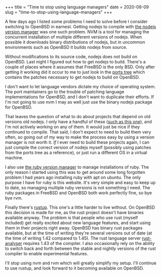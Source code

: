 +++
title = "Time to stop using language managers"
date = 2020-08-09
slug = "time-to-stop-using-language-managers"
+++

A few days ago I listed some problems I need to solve before I consider switching to OpenBSD in earnest.
Getting nodejs to compile with [the nodejs version manager](https://github.com/nvm-sh/nvm) was one such problem.
NVM is a tool for managing the concurrent installation of multiple different versions of nodejs.
When possible it downloads binary distributions of nodejs, but in uncommon environments such as OpenBSD
it builds nodejs from source.

Without modifications to its source code, nodejs does not build on OpenBSD.
Last night I figured out how to get nodejs to build.
There's a couple of places where it assumes that FreeBSD is the only BSD.
Only after getting it working did it occur to
me to just look in the [ports tree](https://github.com/openbsd/ports/tree/master/lang/node)
which contains the patches necessary to get nodejs to build on OpenBSD.

I don't want to let language vendors dictate my choice of operating system.
The port maintainers go to the trouble of patching language implementations for OpenBSD,
and I don't want to duplicate their efforts. If I'm not going to use nvm I may as well just use
the binary nodejs package for OpenBSD.

That leaves the question of what to do about projects
that depend on old versions old nodejs. I only have a handful of these ([such as this one](https://github.com/gridbugs/roguelike-lighting-demo/)),
and I'm not actively working on any of them. It would just be nice if they continued to compile.
That said, I don't expect to need to build them very often, so going out of my way to make the process easy
by using a version manager is not worth it. _If_ I ever need to build these projects again,
I can just compile the correct version of nodejs myself (possibly using patches from the ports tree as a reference),
or just run a different OS in a virtual machine.

I also use [the ruby version manager](http://rvm.io/) to manage installations of ruby.
The only reason I started using this was to get around some long forgotten problem I had
years ago installing ruby with apt on ubuntu.
The only purpose I have for ruby is this website. It's very simple and easy to keep up to date, so
managing multiple ruby versions is not something I need. The ruby packages in FreeBSD and OpenBSD both
work perfectly fine, so bye bye rvm.

Finally there's [rustup](https://rustup.rs/). This one's a little harder to live without.
On OpenBSD this decision is made for me, as the rust project doesn't have binaries available
anyway. The problem is that people who use rust (myself included) get really excited about
new language features, and start using them in their projects right away.
OpenBSD has binary rust packages available, but at the time of writing they're several
versions out of date (at the time of writing 1.42 compared to 1.45).
The rust language server [rust-analyser](https://github.com/rust-analyzer/rust-analyzer)
requires 1.43 of the compiler. I also occasionally rely on the ability to switch back and
forth between the stable and nightly versions of the rust compiler to enable experimental features.

I'll stop using nvm and rvm which will greatly simplify my setup. I'll continue to use rustup, and look forward to it becoming
available on OpenBSD.
